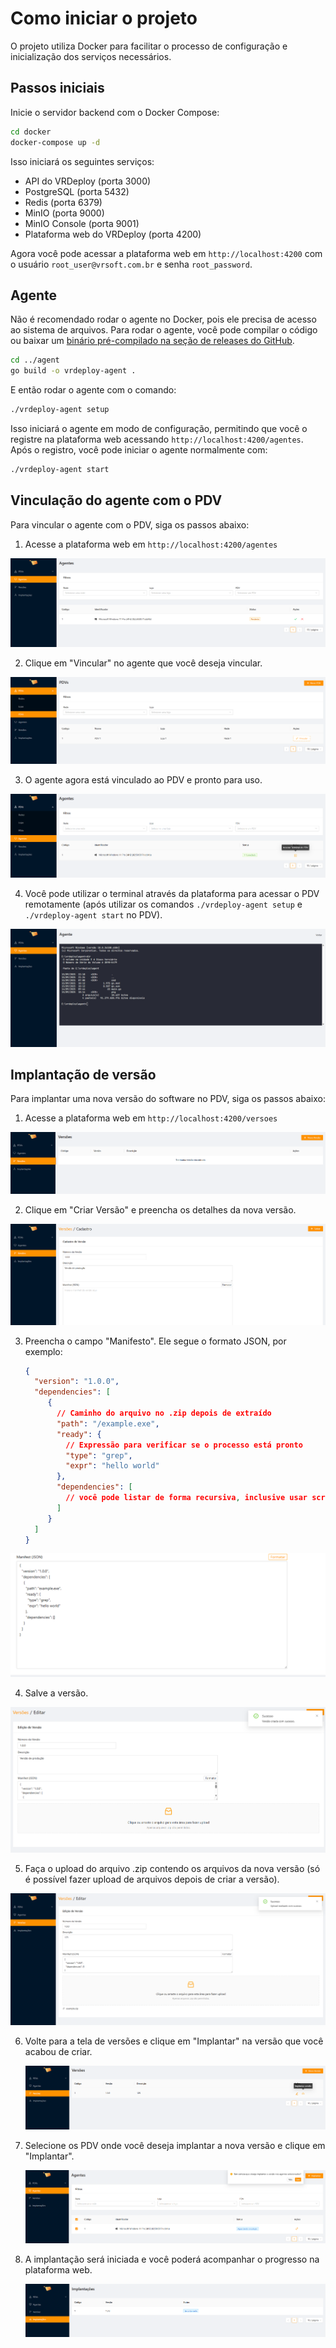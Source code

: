 # Como iniciar o projeto

O projeto utiliza Docker para facilitar o processo de configuração e
inicialização dos serviços necessários.

## Passos iniciais

Inicie o servidor backend com o Docker Compose:

```bash
cd docker
docker-compose up -d
```

Isso iniciará os seguintes serviços:
- API do VRDeploy (porta 3000)
- PostgreSQL (porta 5432)
- Redis (porta 6379)
- MinIO (porta 9000)
- MinIO Console (porta 9001)
- Plataforma web do VRDeploy (porta 4200)


Agora você pode acessar a plataforma web em `http://localhost:4200` com o
usuário `root_user@vrsoft.com.br` e senha `root_password`.

## Agente

Não é recomendado rodar o agente no Docker, pois ele precisa de acesso ao
sistema de arquivos. Para rodar o agente, você pode compilar o código ou
baixar um [binário pré-compilado na seção de releases do GitHub](https://github.com/matheuslanduci/vrdeploy/releases/tag/1.0.0).

```bash
cd ../agent
go build -o vrdeploy-agent .
```

E então rodar o agente com o comando:

```bash
./vrdeploy-agent setup
```

Isso iniciará o agente em modo de configuração, permitindo que você o
registre na plataforma web acessando `http://localhost:4200/agentes`. Após o
registro, você pode iniciar o agente normalmente com:

```bash
./vrdeploy-agent start
```

## Vinculação do agente com o PDV

Para vincular o agente com o PDV, siga os passos abaixo:

1. Acesse a plataforma web em `http://localhost:4200/agentes`

![alt text](../.github/assets/agentes.png)

2. Clique em "Vincular" no agente que você deseja vincular.

![alt text](../.github/assets/vincular-agente.png)

3. O agente agora está vinculado ao PDV e pronto para uso.

![alt text](../.github/assets/agente-vinculado.png)

4. Você pode utilizar o terminal através da plataforma para acessar o PDV
   remotamente (após utilizar os comandos `./vrdeploy-agent setup`
   e `./vrdeploy-agent start` no PDV).

![alt text](../.github/assets/agente-terminal.png)


## Implantação de versão

Para implantar uma nova versão do software no PDV, siga os passos abaixo:

1. Acesse a plataforma web em `http://localhost:4200/versoes`

![alt text](../.github/assets/versoes.png)

2. Clique em "Criar Versão" e preencha os detalhes da nova versão.

![alt text](../.github/assets/criar-versao.png)

3. Preencha o campo "Manifesto". Ele segue o formato JSON, por exemplo:
   ```json
   {
     "version": "1.0.0",
     "dependencies": [
        {
          // Caminho do arquivo no .zip depois de extraído
          "path": "/example.exe", 
          "ready": {
            // Expressão para verificar se o processo está pronto
            "type": "grep",
            "expr": "hello world" 
          },
          "dependencies": [
            // você pode listar de forma recursiva, inclusive usar scripts                  
          ]
        }
     ]
   }
   ```

![alt text](../.github/assets/manifesto.png)

4. Salve a versão.

![alt text](../.github/assets/versao-criada.png)

5. Faça o upload do arquivo .zip contendo os arquivos da nova versão
  (só é possível fazer upload de arquivos depois de criar a versão).

  ![alt text](../.github/assets/versao-zip.png)

6. Volte para a tela de versões e clique em "Implantar" na versão que você
   acabou de criar.

   ![alt text](../.github/assets/implantar-versao.png)

7. Selecione os PDV onde você deseja implantar a nova versão e clique em
   "Implantar".

   ![alt text](../.github/assets/deploy.png)

8. A implantação será iniciada e você poderá acompanhar o progresso na
   plataforma web.

   ![alt text](../.github/assets/deploys.png)